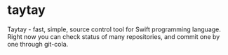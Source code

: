 # taytay

Taytay - fast, simple, source control tool for Swift programming language.<br>Right now you can check status of many repositories, and commit one by one through git-cola.